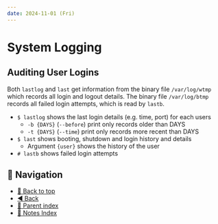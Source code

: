 ```yaml
---
date: 2024-11-01 (Fri)
---
```


# System Logging

## Auditing User Logins

Both `lastlog` and `last` get information from the binary file `/var/log/wtmp`
which records all login and logout details. The binary file `/var/log/btmp`
records all failed login attempts, which is read by `lastb`.

- `$ lastlog` shows the last login details (e.g. time, port) for each users
  - `-b {DAYS}` (`--before`) print only records older than DAYS
  - `-t {DAYS}` (`--time`) print only records more recent than DAYS
- `$ last` shows booting, shutdown and login history and details
  - Argument `{user}` shows the history of the user
- `# lastb` shows failed login attempts

## 🧭 Navigation

- [🔼 Back to top](#system-logging)
- [◀️ Back](unix-commands.md)
- [🔖 Parent index](../../index.md)
- [📑 Notes Index](../../index.md)
